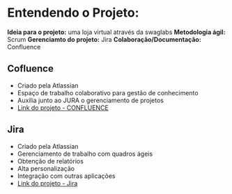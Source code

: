# Entendendo o Projeto:

**Ideia para o projeto:** uma loja virtual através da swaglabs
**Metodologia ágil:** Scrum
**Gerenciamto do projeto:** Jira
**Colaboração/Documentação:** Confluence

## Cofluence

- Criado pela Atlassian
- Espaço de trabalho colaborativo para gestão de conhecimento
- Auxilia junto ao JURA o gerenciamento de projetos
- [Link do projeto - CONFLUENCE](https://doug-dougo.atlassian.net/wiki/spaces/~629eb4819248fe006911540c/overview?homepageId=229469)

## Jira

- Criado pela Atlassian
- Gerenciamento de trabalho com quadros ágeis
- Obtenção de relatórios
- Alta personalização
- Integração com outras aplicações
- [Link do projeto - Jira](https://doug-dougo.atlassian.net/jira/software/projects/SW/boards/2)


